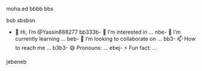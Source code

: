 moha.ed
bbbb
bbs

bsb
sbsbsn
- 👋 Hi, I’m @Yassin888277
bb333b- 👀 I’m interested in ...
nbe- 🌱 I’m currently learning ...
beb- 💞️ I’m looking to collaborate on ...
bb3- 📫 How to reach me ...
b3b3- 😄 Pronouns: ...
ebej- ⚡ Fun fact: ...

jebeneb<!---
Yaj4jssin888277/Yassin888277 is a ✨ special ✨ repository because its `README.md` (this file) appears on your GitHub profile.
Yon3bu can click the Preview link to take a look at your changes.
-nn3n-->
